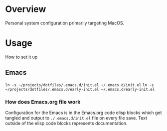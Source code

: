 # Overview
Personal system configuration primarily targeting MacOS.

# Usage
How to set it up

## Emacs
`ln -s ~/projects/dotfiles/.emacs.d/init.el ~/.emacs.d/init.el`
`ln -s ~/projects/dotfiles/.emacs.d/early-init.el ~/.emacs.d/early-init.el`

### How does Emacs.org file work
Configuration for the Emacs is in the Emacs.org code elisp blocks which get tangled and output to `./.emacs.d/init.el` file on every file save. Text outside of the elisp code blocks represents documentation.
